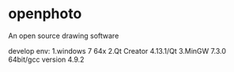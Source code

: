# openphoto
An open source drawing software

develop env:
1.windows 7 64x
2.Qt Creator 4.13.1/Qt 
3.MinGW 7.3.0 64bit/gcc version 4.9.2 

